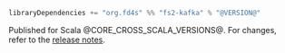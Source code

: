 ```scala
libraryDependencies += "org.fd4s" %% "fs2-kafka" % "@VERSION@"
```

Published for Scala @CORE_CROSS_SCALA_VERSIONS@. For changes, refer to the [release notes](https://github.com/fd4s/fs2-kafka/releases).
